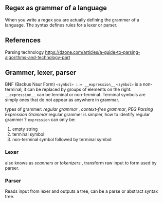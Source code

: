 ## Regex as grammer of a language
When you write a regex you are actually defining the grammer of a language.
The syntax defines rules for a lexer or parser.


## References
Parsing technology
https://dzone.com/articles/a-guide-to-parsing-algorithms-and-technology-part


## Grammer, lexer, parser
BNF (Backus Naur Form)
`<symbol> ::= __expression__`
`<symbol>` is a non-terminal, it can be replaced by groups of elements on the right.
`__expression__` can be terminal or non-terminal.
Terminal symbols are simply ones that do not appear as <symbol> anywhere in grammar.

types of grammer: *regular grammar* , *context-free grammar*, *PEG Parsing Expression Grammar*
regular grammer is simpler, how to identify regular grammer ? `expression` can only be:
1. empty string
2. terminal symbol
3. non-terminal symbol followed by terminal symbol

### Lexer
also knows as *scanners* or *tokenizers* , transform raw input to form used by parser.

### Parser
Reads input from lexer and outputs a tree, can be a parse or abstract syntax tree.
